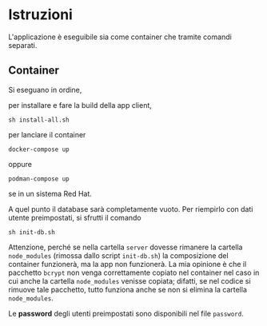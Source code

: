 # Istruzioni

L'applicazione è eseguibile sia come container che tramite comandi separati.

## Container

Si eseguano in ordine,

per installare e fare la build della app client,
```
sh install-all.sh
```

per lanciare il container
```
docker-compose up
```

oppure
```
podman-compose up
```
se in un sistema Red Hat.

A quel punto il database sarà completamente vuoto.
Per riempirlo con dati utente preimpostati, si sfrutti il comando

```
sh init-db.sh
```

Attenzione, perché se nella cartella `server` dovesse rimanere la cartella
`node_modules` (rimossa dallo script `init-db.sh`) la composizione del
container funzionerà, ma la app non funzionerà. La mia opinione è che il
pacchetto `bcrypt` non venga correttamente copiato nel container nel caso in
cui anche la cartella `node_modules` venisse copiata; difatti, se nel codice si
rimuove tale pacchetto, tutto funziona anche se non si elimina la cartella
`node_modules`.

Le **password** degli utenti preimpostati sono disponibili nel file `password`.
